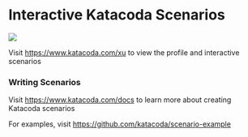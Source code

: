 # Interactive Katacoda Scenarios

[![](http://shields.katacoda.com/katacoda/xu/count.svg)](https://www.katacoda.com/xu "Get your profile on Katacoda.com")

Visit https://www.katacoda.com/xu to view the profile and interactive scenarios

### Writing Scenarios
Visit https://www.katacoda.com/docs to learn more about creating Katacoda scenarios

For examples, visit https://github.com/katacoda/scenario-example
